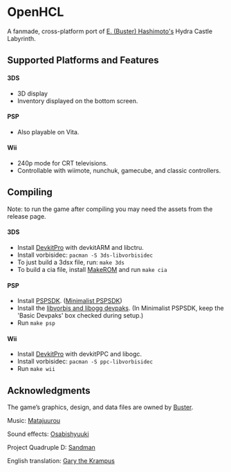 # OpenHCL
A fanmade, cross-platform port of [E. (Buster) Hashimoto's](https://hp.vector.co.jp/authors/VA025956/) Hydra Castle Labyrinth.

## Supported Platforms and Features
#### 3DS
- 3D display
- Inventory displayed on the bottom screen.

#### PSP
- Also playable on Vita.

#### Wii
- 240p mode for CRT televisions.
- Controllable with wiimote, nunchuk, gamecube, and classic controllers.

## Compiling
Note: to run the game after compiling you may need the assets from the release page.

#### 3DS
- Install [DevkitPro](https://devkitpro.org/wiki/Getting_Started) with devkitARM and libctru.
- Install vorbisidec: `pacman -S 3ds-libvorbisidec`
- To just build a 3dsx file, run: `make 3ds`
- To build a cia file, install [MakeROM](https://github.com/3DSGuy/Project_CTR/releases) and run `make cia`

#### PSP
- Install [PSPSDK](https://github.com/pspdev/pspsdk). ([Minimalist PSPSDK](https://sourceforge.net/projects/minpspw/))
- Install the [libvorbis and libogg devpaks](https://sourceforge.net/projects/minpspw/files/devpak%20%28posix%29/devpaks%20%28cygwin_nix%29/). (In Minimalist PSPSDK, keep the 'Basic Devpaks' box checked during setup.)
- Run `make psp`

#### Wii
- Install [DevkitPro](https://devkitpro.org/wiki/Getting_Started) with devkitPPC and libogc.
- Install vorbisidec: `pacman -S ppc-libvorbisidec`
- Run `make wii`

## Acknowledgments
The game’s graphics, design, and data files are owned by [Buster](https://hp.vector.co.jp/authors/VA025956/).

Music: [Matajuurou](http://www5c.biglobe.ne.jp/~mataz/)

Sound effects: [Osabishyuuki](http://osabisi.sakura.ne.jp/m2/)

Project Quadruple D: [Sandman](http://karen.saiin.net/~hayase/)

English translation: [Gary the Krampus](https://hkcomplex.tumblr.com/)
